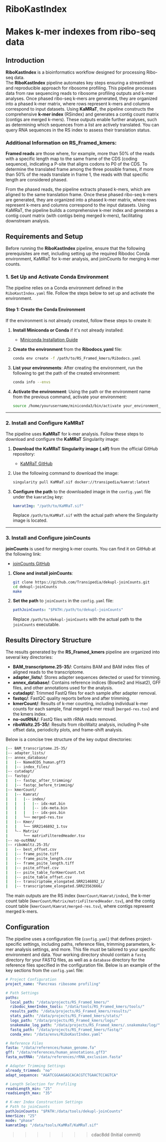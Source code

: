 # RiboKastIndex
Makes k-mer indexes from ribo-seq data
=======
## Introduction

**RiboKastIndex** is a bioinformatics workflow designed for processing Ribo-seq data.  
The **RiboKastIndex** pipeline automates key steps ensuring a streamlined and reproducible approach for ribosome profiling. This pipeline processes data from raw sequencing reads to ribosome profiling outputs and k-mer analyses.
Once phased ribo-seq k-mers are generated, they are organized into a phased k-mer matrix, where rows represent k-mers and columns correspond to input datasets. 
Using **KaMRaT**, the pipeline constructs the comprehensive **k-mer index** (RSindex) and generates a contig count matrix (contigs are merged k-mers).
These outputs enable further analyses, such as determining which sequences from a list are actively translated. You can query RNA sequences in the RS index to assess their translation status.

### Additional Information on RS_Framed_kmers:

**Framed reads** are those where, for example, more than 50% of the reads with a specific length map to the same frame of the CDS (coding sequence), indicating a P-site that aligns codons to P0 of the CDS. To determine the translated frame among the three possible frames, if more than 50% of the reads translate in frame 1, the reads with that specific length are considered phased.

From the phased reads, the pipeline extracts phased k-mers, which are aligned to the same translation frame. Once these phased ribo-seq k-mers are generated, they are organized into a phased k-mer matrix, where rows represent k-mers and columns correspond to the input datasets. Using KaMRaT, the pipeline builds a comprehensive k-mer index and generates a contig count matrix (with contigs being merged k-mers), facilitating downstream analysis.

## Requirements and Setup

Before running the **RiboKastIndex** pipeline, ensure that the following prerequisites are met, including setting up the required Ribodoc Conda environment, KaMRaT for k-mer analysis, and joinCounts for merging k-mer counts.
### 1. Set Up and Activate Conda Environment

The pipeline relies on a Conda environment defined in the `RiboKastIndex.yaml` file. Follow the steps below to set up and activate the environment.

#### Step 1: Create the Conda Environment

If the environment is not already created, follow these steps to create it:

1. **Install Miniconda or Conda** if it's not already installed:
   - [Miniconda Installation Guide](https://docs.conda.io/en/latest/miniconda.html)

2. **Create the environment** from the **Ribodocs.yaml** file:
   ```bash
   conda env create -f /path/to/RS_Framed_kmers/Ribodocs.yaml
   ```

3. **List your environments**:
   After creating the environment, run the following to get the path of the created environment:
   ```bash
   conda info --envs
   ```

4. **Activate the environment**:
   Using the path or the environment name from the previous command, activate your environment:
   ```bash
   source /home/yourusername/miniconda3/bin/activate your_environment_name
   ```

---

### 2. Install and Configure KaMRaT

The pipeline uses **KaMRaT** for k-mer analysis. Follow these steps to download and configure the **KaMRaT** Singularity image:

1. **Download the KaMRaT Singularity image (.sif)** from the official GitHub repository:
   - [KaMRaT GitHub](https://github.com/Transipedia/KaMRaT)

2. Use the following command to download the image:
   ```bash
   singularity pull KaMRaT.sif docker://transipedia/kamrat:latest
   ```

3. **Configure the path** to the downloaded image in the `config.yaml` file under the `kamratImg` key:
   ```yaml
   kamratImg: "/path/to/KaMRaT.sif"
   ```

   Replace `/path/to/KaMRaT.sif` with the actual path where the Singularity image is located.

---

### 3. Install and Configure joinCounts

**joinCounts** is used for merging k-mer counts. You can find it on GitHub at the following link:  
- [joinCounts GitHub](https://github.com/Transipedia/dekupl-joinCounts)

1. **Clone and install joinCounts**:
   ```bash
   git clone https://github.com/Transipedia/dekupl-joinCounts.git
   cd dekupl-joinCounts
   make
   ```

2. **Set the path** to `joinCounts` in the `config.yaml` file:
   ```yaml
   pathJoinCounts: "$PATH:/path/to/dekupl-joinCounts"
   ```

   Replace `/path/to/dekupl-joinCounts` with the actual path to the `joinCounts` executable.


## Results Directory Structure

The results generated by the **RS_Framed_kmers** pipeline are organized into several key directories:

- **BAM_transcriptome.25-35/**: Contains BAM and BAM index files of aligned reads to the transcriptome.
- **adapter_lists/**: Stores adapter sequences detected or used for trimming.
- **annex_database/**: Contains reference indices (Bowtie2 and Hisat2), GFF files, and other annotations used for the analysis.
- **cutadapt/**: Trimmed FastQ files for each sample after adapter removal.
- **fastqc/**: FastQC quality reports before and after trimming.
- **kmerCount/**: Results of k-mer counting, including individual k-mer counts for each sample, final merged k-mer result (`merged-res.tsv`) and the kmers index.
- **no-outRNA/**: FastQ files with rRNA reads removed.
- **riboWaltz.25-35/**: Results from riboWaltz analysis, including P-site offset data, periodicity plots, and frame-shift analysis.

Below is a concise tree structure of the key output directories:

```bash
|-- BAM_transcriptome.25-35/
|-- adapter_lists/
|-- annex_database/
|   |-- NamedCDS_human.gff3
|   |-- index_files/
|-- cutadapt/
|-- fastqc/
|   |-- fastqc_after_trimming/
|   |-- fastqc_before_trimming/
|-- kmerCount/
|   |-- Kamrat/
|   |   |-- index/
|   |   |   |-- idx-mat.bin
|   |   |   |-- idx-meta.bin
|   |   |   |-- idx-pos.bin
|   |   └── merged-res.tsv
|   |-- Kmer/
|   |   └── SRR2146892_1.tsv
|   └-- Matrix/
|       └── matrixFilteredHeader.tsv
|-- no-outRNA/
|-- riboWaltz.25-35/
|   |-- best_offset.csv
|   |-- frame_psite.tiff
|   |-- frame_psite_length.csv
|   |-- frame_psite_length.tiff
|   |-- psite_offset.csv
|   |-- psite_table_forKmerCount.txt
|   |-- psite_table_offset.csv
|   |-- transcriptome_elongated.SRR2146892_1/
|   |-- transcriptome_elongated.SRR23563666/
```
The main outputs are the RS index (`kmerCount/Kamrat/index`), the k-mer count table (`kmerCount/Matrix/matrixFilteredHeader.tsv`), and the contig count table (`kmerCount/Kamrat/merged-res.tsv`), where contigs represent merged k-mers.

## Configuration

The pipeline uses a configuration file (`config.yaml`) that defines project-specific settings, including paths, reference files, trimming parameters, k-mer analysis settings, and more. This file must be tailored to your specific environment and data.
Your working directory should contain a `fastq` directory for your FASTQ files, as well as a `database` directory for the reference files specified in the configuration file.
Below is an example of the key sections from the `config.yaml` file:

```yaml
# Project Configuration
project_name: "Pancreas ribosome profiling"

# Path Settings
paths:
  local_path: "/data/projects/RS_Framed_kmers/"
  ribodoc_kmerIndex_tools: "/data/tools/RS_Framed_kmers/tools/"
  results_path: "/data/projects/RS_Framed_kmers/results/"
  stats_path: "/data/projects/RS_Framed_kmers/stats/"
  logs_path: "/data/projects/RS_Framed_kmers/logs/"
  snakemake_log_path: "/data/projects/RS_Framed_kmers/.snakemake/log/"
  fastq_path: "/data/projects/RS_Framed_kmers/fastq/"
  conda_env: "/data/envs/RiboKastIndex.yaml"

# Reference Files
fasta: "/data/references/human_genome.fa"
gff: "/data/references/human_annotations.gff3"
fasta_outRNA: "/data/references/rRNA_exclusion.fasta"

# Adapter Trimming Settings
already_trimmed: "no"
adapt_sequence: "AGATCGGAAGAGCACACGTCTGAACTCCAGTCA"

# Length Selection for Profiling
readsLength_min: "25"
readsLength_max: "35"

# K-mer Index Construction Settings
# Path to joinCounts
pathJoinCounts: "$PATH:/data/tools/dekupl-joinCounts"
kmerSize: "25"
mode: "phase"
kamratImg: "/data/tools/KaMRaT/KaMRaT.sif"

```
>>>>>>> cdac8dd (Initial commit)
